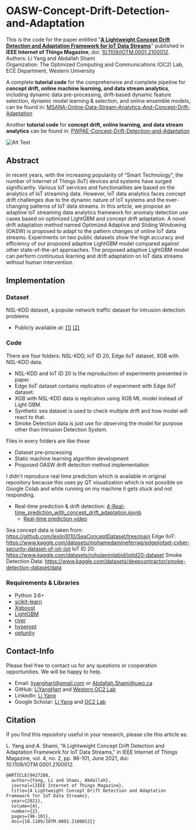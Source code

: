 # OASW-Concept-Drift-Detection-and-Adaptation

This is the code for the paper entitled "**[A Lightweight Concept Drift Detection and Adaptation Framework for IoT Data Streams](https://arxiv.org/pdf/2104.10529.pdf)**" published in **IEEE Internet of Things Magazine**, doi: [10.1109/IOTM.0001.2100012](https://ieeexplore.ieee.org/document/9427288).  
Authors: Li Yang and Abdallah Shami  
Organization: The Optimized Computing and Communications (OC2) Lab, ECE Department, Western University

A complete **tutorial code** for the comprehensive and complete pipeline for **concept drift, online machine learning, and data stream analytics**, including dynamic data pre-processing, drift-based dynamic feature selection, dynamic model learning & selection, and online ensemble models, can be found in: [MSANA-Online-Data-Stream-Analytics-And-Concept-Drift-Adaptation](https://github.com/Western-OC2-Lab/MSANA-Online-Data-Stream-Analytics-And-Concept-Drift-Adaptation)

Another **tutorial code** for **concept drift, online learning, and data stream analytics** can be found in: [PWPAE-Concept-Drift-Detection-and-Adaptation](https://github.com/Western-OC2-Lab/PWPAE-Concept-Drift-Detection-and-Adaptation)

![Alt Text](https://github.com/Western-OC2-Lab/OASW-Concept-Drift-Detection-and-Adaptation/blob/main/real-time_prediction%20with%20drift.gif)

## Abstract
In recent years, with the increasing popularity of “Smart Technology”, the number of Internet of Things (IoT) devices and systems have surged significantly. Various IoT services and functionalities are based on the analytics of IoT streaming data. However, IoT data analytics faces concept drift challenges due to the dynamic nature of IoT systems and the ever-changing patterns of IoT data streams. In this article, we propose an adaptive IoT streaming data analytics framework for anomaly detection use cases based on optimized LightGBM and concept drift adaptation. A novel drift adaptation method named Optimized Adaptive and Sliding Windowing (OASW) is proposed to adapt to the pattern changes of online IoT data streams. Experiments on two public datasets show the high accuracy and efficiency of our proposed adaptive LightGBM model compared against other state-of-the-art approaches. The proposed adaptive LightGBM model can perform continuous learning and drift adaptation on IoT data streams without human intervention.

## Implementation 
### Dataset 
NSL-KDD dataset, a popular network traffic dataset for intrusion detection problems
* Publicly available at: [[1]](https://www.unb.ca/cic/datasets/nsl.html) [[2]](https://github.com/jmnwong/NSL-KDD-Dataset)   

### Code  
There are four folders: NSL-KDD, IoT ID 20, Edge IIoT dataset, XGB with NSL-KDD data. 
* NSL-KDD and IoT ID 20 is the reproduction of experiments presented in paper.
* Edge IIoT dataset contains replication of experiment with Edge IIoT dataset.
* XGB with NSL-KDD data is replication using XGB ML model instead of Light GBM.
* Synthetic sea dataset is used to check multiple drift and how model will react to that.
* Smoke Detection data is just use for observing the model for purpose other than Intrusion Detection System.  

Files in every folders are like these

* Dataset pre-processing  
* Static machine learning algorithm development
* Proposed OASW drift detection method implementation

I didn't reproduce real time prediction which is available in original repository because this uses py QT visualization which is not possible on Google Colab and while running on my machine it gets stuck and not responding.  
* Real-time prediction & drift detection: [4-Real-time_prediction_with_concept_drift_adaptation.ipynb](https://github.com/Western-OC2-Lab/OASW-Concept-Drift-Detection-and-Adaptation/blob/main/4-Real-time_prediction_with_concept_drift_adaptation.ipynb)   
  * [Real-time prediction video](https://github.com/Western-OC2-Lab/OASW-Concept-Drift-Detection-and-Adaptation/blob/main/Real-time_prediction.mp4)

Sea concept data is taken from: https://github.com/leslin1010/SeaConceptDataset/tree/main 
Edge IIoT: https://www.kaggle.com/datasets/mohamedamineferrag/edgeiiotset-cyber-security-dataset-of-iot-iiot
IoT ID 20: https://www.kaggle.com/datasets/rohulaminlabid/iotid20-dataset
Smoke Detection Data: https://www.kaggle.com/datasets/deepcontractor/smoke-detection-dataset/data


### Requirements & Libraries  
* Python 3.6+
* [scikit-learn](https://scikit-learn.org/stable/)  
* [Xgboost](https://xgboost.readthedocs.io/en/latest/python/python_intro.html)
* [LightGBM](https://lightgbm.readthedocs.io/en/latest/)
* [river](https://riverml.xyz/dev/)
* [hyperopt](https://github.com/hyperopt/hyperopt)  
* [optunity](https://github.com/claesenm/optunity)

## Contact-Info
Please feel free to contact us for any questions or cooperation opportunities. We will be happy to help.
* Email: [liyanghart@gmail.com](mailto:liyanghart@gmail.com) or [Abdallah.Shami@uwo.ca](mailto:Abdallah.Shami@uwo.ca)
* GitHub: [LiYangHart](https://github.com/LiYangHart) and [Western OC2 Lab](https://github.com/Western-OC2-Lab/)
* LinkedIn: [Li Yang](https://www.linkedin.com/in/li-yang-phd-65a190176/)  
* Google Scholar: [Li Yang](https://scholar.google.com.eg/citations?user=XEfM7bIAAAAJ&hl=en) and [OC2 Lab](https://scholar.google.com.eg/citations?user=oiebNboAAAAJ&hl=en)

## Citation
If you find this repository useful in your research, please cite this article as:  

L. Yang and A. Shami, "A Lightweight Concept Drift Detection and Adaptation Framework for IoT Data Streams," in IEEE Internet of Things Magazine, vol. 4, no. 2, pp. 96-101, June 2021, doi: 10.1109/IOTM.0001.2100012.

```
@ARTICLE{9427288,
  author={Yang, Li and Shami, Abdallah},
  journal={IEEE Internet of Things Magazine}, 
  title={A Lightweight Concept Drift Detection and Adaptation Framework for IoT Data Streams}, 
  year={2021},
  volume={4},
  number={2},
  pages={96-101},
  doi={10.1109/IOTM.0001.2100012}}
```
